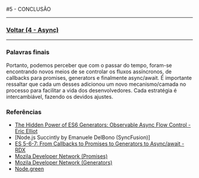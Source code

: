 #5 - CONCLUSÃO

---

### [Voltar (4 - Async)](../4_async/README.md)

---
### Palavras finais
Portanto, podemos perceber que com o passar do tempo, foram-se encontrando novos meios de se
controlar os fluxos assíncronos, de callbacks para promises, generators e finalmente async/await.
É importante ressaltar que cada um desses adicionou um novo mecanismo/camada no processo para
facilitar a vida dos desenvolvedores. Cada estratégia é intercambiável, fazendo os devidos ajustes.

### Referências
- [The Hidden Power of ES6 Generators: Observable Async Flow Control - Eric Elliot](https://medium.com/javascript-scene/the-hidden-power-of-es6-generators-observable-async-flow-control-cfa4c7f31435#.g0gsq9hvp)
- [Node.js Succintly by Emanuele DelBono (SyncFusion)]
- [ES 5-6-7: From Callbacks to Promises to Generators to Async/await - RDX](https://medium.com/@rdsubhas/es6-from-callbacks-to-promises-to-generators-87f1c0cd8f2e#.wu8kwirqf)
- [Mozila Developer Network (Promises)](https://developer.mozilla.org/en-US/docs/Web/JavaScript/Reference/Global_Objects/Promise)
- [Mozila Developer Network (Generators)](https://developer.mozilla.org/en-US/docs/Web/JavaScript/Reference/Global_Objects/Generator)
- [Node.green](http://node.green/)
